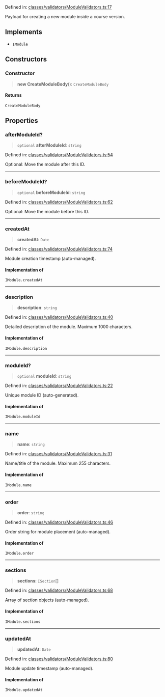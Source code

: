 Defined in: [classes/validators/ModuleValidators.ts:17](https://github.com/continuousactivelearning/vibe/blob/ba7fd29459f44e164192b6f3b1178ced23288f0a/backend/src/modules/courses/classes/validators/ModuleValidators.ts#L17)

Payload for creating a new module inside a course version.

## Implements

- `IModule`

## Constructors

### Constructor

> **new CreateModuleBody**(): `CreateModuleBody`

#### Returns

`CreateModuleBody`

## Properties

### afterModuleId?

> `optional` **afterModuleId**: `string`

Defined in: [classes/validators/ModuleValidators.ts:54](https://github.com/continuousactivelearning/vibe/blob/ba7fd29459f44e164192b6f3b1178ced23288f0a/backend/src/modules/courses/classes/validators/ModuleValidators.ts#L54)

Optional: Move the module after this ID.

***

### beforeModuleId?

> `optional` **beforeModuleId**: `string`

Defined in: [classes/validators/ModuleValidators.ts:62](https://github.com/continuousactivelearning/vibe/blob/ba7fd29459f44e164192b6f3b1178ced23288f0a/backend/src/modules/courses/classes/validators/ModuleValidators.ts#L62)

Optional: Move the module before this ID.

***

### createdAt

> **createdAt**: `Date`

Defined in: [classes/validators/ModuleValidators.ts:74](https://github.com/continuousactivelearning/vibe/blob/ba7fd29459f44e164192b6f3b1178ced23288f0a/backend/src/modules/courses/classes/validators/ModuleValidators.ts#L74)

Module creation timestamp (auto-managed).

#### Implementation of

`IModule.createdAt`

***

### description

> **description**: `string`

Defined in: [classes/validators/ModuleValidators.ts:40](https://github.com/continuousactivelearning/vibe/blob/ba7fd29459f44e164192b6f3b1178ced23288f0a/backend/src/modules/courses/classes/validators/ModuleValidators.ts#L40)

Detailed description of the module.
Maximum 1000 characters.

#### Implementation of

`IModule.description`

***

### moduleId?

> `optional` **moduleId**: `string`

Defined in: [classes/validators/ModuleValidators.ts:22](https://github.com/continuousactivelearning/vibe/blob/ba7fd29459f44e164192b6f3b1178ced23288f0a/backend/src/modules/courses/classes/validators/ModuleValidators.ts#L22)

Unique module ID (auto-generated).

#### Implementation of

`IModule.moduleId`

***

### name

> **name**: `string`

Defined in: [classes/validators/ModuleValidators.ts:31](https://github.com/continuousactivelearning/vibe/blob/ba7fd29459f44e164192b6f3b1178ced23288f0a/backend/src/modules/courses/classes/validators/ModuleValidators.ts#L31)

Name/title of the module.
Maximum 255 characters.

#### Implementation of

`IModule.name`

***

### order

> **order**: `string`

Defined in: [classes/validators/ModuleValidators.ts:46](https://github.com/continuousactivelearning/vibe/blob/ba7fd29459f44e164192b6f3b1178ced23288f0a/backend/src/modules/courses/classes/validators/ModuleValidators.ts#L46)

Order string for module placement (auto-managed).

#### Implementation of

`IModule.order`

***

### sections

> **sections**: `ISection`[]

Defined in: [classes/validators/ModuleValidators.ts:68](https://github.com/continuousactivelearning/vibe/blob/ba7fd29459f44e164192b6f3b1178ced23288f0a/backend/src/modules/courses/classes/validators/ModuleValidators.ts#L68)

Array of section objects (auto-managed).

#### Implementation of

`IModule.sections`

***

### updatedAt

> **updatedAt**: `Date`

Defined in: [classes/validators/ModuleValidators.ts:80](https://github.com/continuousactivelearning/vibe/blob/ba7fd29459f44e164192b6f3b1178ced23288f0a/backend/src/modules/courses/classes/validators/ModuleValidators.ts#L80)

Module update timestamp (auto-managed).

#### Implementation of

`IModule.updatedAt`
